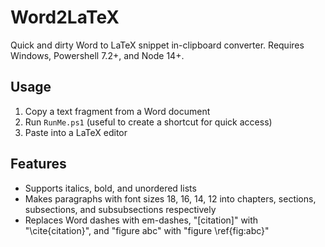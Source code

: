 # Word2LaTeX

Quick and dirty Word to LaTeX snippet in-clipboard converter. Requires Windows, Powershell 7.2+, and Node 14+.

## Usage

1. Copy a text fragment from a Word document
2. Run `RunMe.ps1` (useful to create a shortcut for quick access)
3. Paste into a LaTeX editor

## Features

- Supports italics, bold, and unordered lists
- Makes paragraphs with font sizes 18, 16, 14, 12 into chapters, sections, subsections, and subsubsections respectively
- Replaces Word dashes with em-dashes, "\[citation\]" with "\cite{citation}", and "figure abc" with "figure \ref{fig:abc}"
